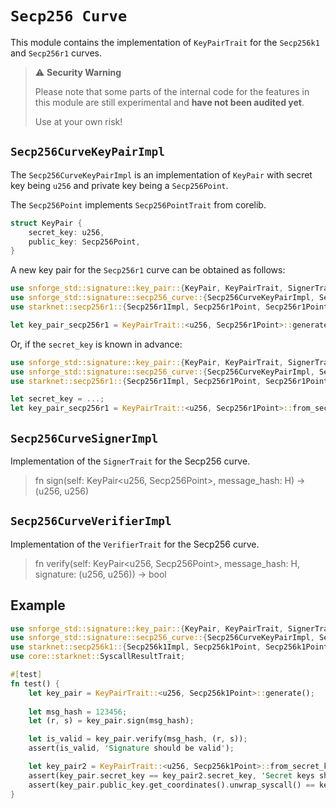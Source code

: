 # `Secp256 Curve`

This module contains the implementation of `KeyPairTrait` for the `Secp256k1` and `Secp256r1` curves.

> ⚠️ **Security Warning**
>
> Please note that some parts of the internal code for the features in this module are still experimental and **have not been audited yet**.
>
> Use at your own risk!


## `Secp256CurveKeyPairImpl`

The `Secp256CurveKeyPairImpl` is an implementation of `KeyPair` with secret key being `u256` and private key being a `Secp256Point`.

The `Secp256Point` implements `Secp256PointTrait` from corelib.

```rust
struct KeyPair {
    secret_key: u256,
    public_key: Secp256Point,
}
```

A new key pair for the `Secp256r1` curve can be obtained as follows:

```rust
use snforge_std::signature::key_pair::{KeyPair, KeyPairTrait, SignerTrait, VerifierTrait};
use snforge_std::signature::secp256_curve::{Secp256CurveKeyPairImpl, Secp256CurveSignerImpl, Secp256CurveVerifierImpl};
use starknet::secp256r1::{Secp256r1Impl, Secp256r1Point, Secp256r1PointImpl};

let key_pair_secp256r1 = KeyPairTrait::<u256, Secp256r1Point>::generate();
```

Or, if the `secret_key` is known in advance:

```rust
use snforge_std::signature::key_pair::{KeyPair, KeyPairTrait, SignerTrait, VerifierTrait};
use snforge_std::signature::secp256_curve::{Secp256CurveKeyPairImpl, Secp256CurveSignerImpl, Secp256CurveVerifierImpl};
use starknet::secp256r1::{Secp256r1Impl, Secp256r1Point, Secp256r1PointImpl};

let secret_key = ...;
let key_pair_secp256r1 = KeyPairTrait::<u256, Secp256r1Point>::from_secret_key(secret_key);
```

## `Secp256CurveSignerImpl`

Implementation of the `SignerTrait` for the Secp256 curve.

> fn sign(self: KeyPair<u256, Secp256Point>, message_hash: H) -> (u256, u256)


## `Secp256CurveVerifierImpl`

Implementation of the `VerifierTrait` for the Secp256 curve.

> fn verify(self: KeyPair<u256, Secp256Point>, message_hash: H, signature: (u256, u256)) -> bool


## Example

```rust
use snforge_std::signature::key_pair::{KeyPair, KeyPairTrait, SignerTrait, VerifierTrait};
use snforge_std::signature::secp256_curve::{Secp256CurveKeyPairImpl, Secp256CurveSignerImpl, Secp256CurveVerifierImpl};
use starknet::secp256k1::{Secp256k1Impl, Secp256k1Point, Secp256k1PointImpl};
use core::starknet::SyscallResultTrait;

#[test]
fn test() {
    let key_pair = KeyPairTrait::<u256, Secp256k1Point>::generate();
    
    let msg_hash = 123456;
    let (r, s) = key_pair.sign(msg_hash);

    let is_valid = key_pair.verify(msg_hash, (r, s));
    assert(is_valid, 'Signature should be valid');

    let key_pair2 = KeyPairTrait::<u256, Secp256k1Point>::from_secret_key(key_pair.secret_key);
    assert(key_pair.secret_key == key_pair2.secret_key, 'Secret keys should be equal');
    assert(key_pair.public_key.get_coordinates().unwrap_syscall() == key_pair2.public_key.get_coordinates().unwrap_syscall(), 'Public keys should be equal');
}
```
